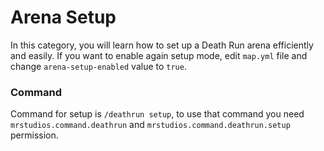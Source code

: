 # Arena Setup
In this category, you will learn how to set up a Death Run arena efficiently and easily. If you want to enable again setup mode, edit ``map.yml`` file and change ``arena-setup-enabled`` value to ``true``.

### Command
Command for setup is ``/deathrun setup``, to use that command you need ``mrstudios.command.deathrun`` and ``mrstudios.command.deathrun.setup`` permission.